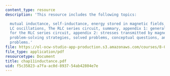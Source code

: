 ```yaml
---
content_type: resource
description: 'This resource includes the following topics:

  mutual inductance, self-inductance, energy stored in magnetic fields, RL circuits,
  LC oscillations, The RLC series circuit, summary, appendix 1: general solutions
  for the RLC series circuit, appendix 2: stresses transmitted by magnetic fields,
  problem-solving strategies, solved problems, conceptual questions, and additional
  problems.'
file: https://ol-ocw-studio-app-production.s3.amazonaws.com/courses/8-02-physics-ii-electricity-and-magnetism-spring-2007/f5c35823a7faac0d893754ab42804e7e_chap11inductance.pdf
file_type: application/pdf
resourcetype: Document
title: chap11inductance.pdf
uid: f5c35823-a7fa-ac0d-8937-54ab42804e7e
---
```

